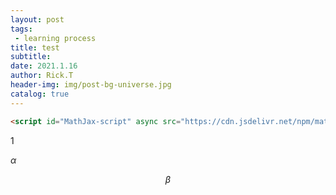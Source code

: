 ```yaml
---
layout: post
tags: 
 - learning process
title: test
subtitle: 
date: 2021.1.16
author: Rick.T
header-img: img/post-bg-universe.jpg
catalog: true
---
```


```html
<script id="MathJax-script" async src="https://cdn.jsdelivr.net/npm/mathjax@3/es5/tex-mml-chtml.js"></script>
```

<script> MathJax = { tex: { inlineMath: [['$', '$'], ['\\(', '\\)']], packages: ['base', 'newcommand', 'configMacros'] }, svg: { fontCache: 'global' } }; </script>

1

$\alpha$

$$
\beta
$$
